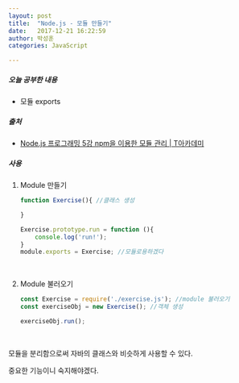 ```yaml
---
layout: post
title:  "Node.js - 모듈 만들기"
date:   2017-12-21 16:22:59
author: 박성훈
categories: JavaScript

---
```


##### 오늘 공부한 내용

- 모듈 exports

##### 출처

- [Node.js 프로그래밍 5강 npm을 이용한 모듈 관리 | T아카데미](https://www.youtube.com/watch?v=bLKgL5TrUzo)

##### 사용

1. Module 만들기

   ```javascript
   function Exercise(){ //클래스 생성

   }

   Exercise.prototype.run = function (){
       console.log('run!');
   }
   module.exports = Exercise; //모듈로용하겠다
   ```

   ​

2. Module 불러오기

   ```javascript
   const Exercise = require('./exercise.js'); //module 불러오기
   const exerciseObj = new Exercise(); //객체 생성

   exerciseObj.run();

   ```

   ​

모듈을 분리함으로써 자바의 클래스와 비슷하게 사용할 수 있다. 

중요한 기능이니 숙지해야겠다.
